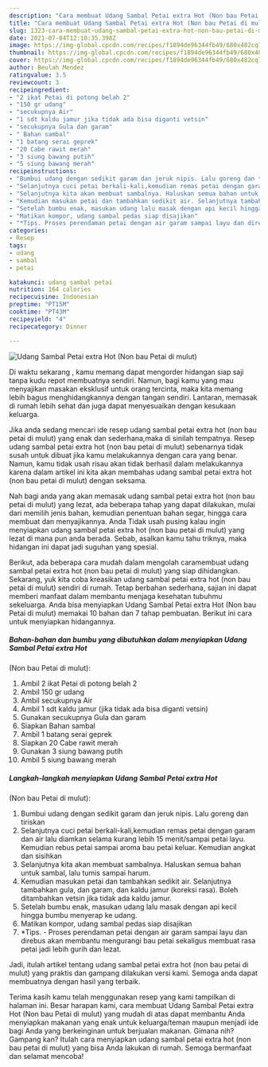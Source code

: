 ```yaml
---
description: "Cara membuat Udang Sambal Petai extra Hot (Non bau Petai di mulut) yang nikmat dan Mudah Dibuat"
title: "Cara membuat Udang Sambal Petai extra Hot (Non bau Petai di mulut) yang nikmat dan Mudah Dibuat"
slug: 1323-cara-membuat-udang-sambal-petai-extra-hot-non-bau-petai-di-mulut-yang-nikmat-dan-mudah-dibuat
date: 2021-07-04T12:10:35.398Z
image: https://img-global.cpcdn.com/recipes/f1894de96344fb49/680x482cq70/udang-sambal-petai-extra-hot-non-bau-petai-di-mulut-foto-resep-utama.jpg
thumbnail: https://img-global.cpcdn.com/recipes/f1894de96344fb49/680x482cq70/udang-sambal-petai-extra-hot-non-bau-petai-di-mulut-foto-resep-utama.jpg
cover: https://img-global.cpcdn.com/recipes/f1894de96344fb49/680x482cq70/udang-sambal-petai-extra-hot-non-bau-petai-di-mulut-foto-resep-utama.jpg
author: Beulah Mendez
ratingvalue: 3.5
reviewcount: 3
recipeingredient:
- "2 ikat Petai di potong belah 2"
- "150 gr udang"
- "secukupnya Air"
- "1 sdt kaldu jamur jika tidak ada bisa diganti vetsin"
- "secukupnya Gula dan garam"
- " Bahan sambal"
- "1 batang serai geprek"
- "20 Cabe rawit merah"
- "3 siung bawang putih"
- "5 siung bawang merah"
recipeinstructions:
- "Bumbui udang dengan sedikit garam dan jeruk nipis. Lalu goreng dan tiriskan"
- "Selanjutnya cuci petai berkali-kali,kemudian remas petai dengan garam dan air lalu diamkan selama kurang lebih 15 menit/sampai petai layu. Kemudian rebus petai sampai aroma bau petai keluar. Kemudian angkat dan sisihkan"
- "Selanjutnya kita akan membuat sambalnya. Haluskan semua bahan untuk sambal, lalu tumis sampai harum."
- "Kemudian masukan petai dan tambahkan sedikit air. Selanjutnya tambahkan gula, dan garam, dan kaldu jamur (koreksi rasa). Boleh ditambahkan vetsin jika tidak ada kaldu jamur."
- "Setelah bumbu enak, masukan udang lalu masak dengan api kecil hingga bumbu menyerap ke udang."
- "Matikan kompor, udang sambal pedas siap disajikan"
- "*Tips. Proses perendaman petai dengan air garam sampai layu dan direbus akan membantu mengurangi bau petai sekaligus membuat rasa petai jadi lebih gurih dan lezat."
categories:
- Resep
tags:
- udang
- sambal
- petai

katakunci: udang sambal petai 
nutrition: 164 calories
recipecuisine: Indonesian
preptime: "PT15M"
cooktime: "PT43M"
recipeyield: "4"
recipecategory: Dinner

---
```



![Udang Sambal Petai extra Hot
(Non bau Petai di mulut)](https://img-global.cpcdn.com/recipes/f1894de96344fb49/680x482cq70/udang-sambal-petai-extra-hot-non-bau-petai-di-mulut-foto-resep-utama.jpg)

Di waktu  sekarang , kamu memang dapat mengorder hidangan siap saji tanpa kudu repot membuatnya sendiri. Namun, bagi kamu yang mau menyajikan masakan eksklusif untuk orang tercinta, maka kita memang lebih bagus menghidangkannya dengan tangan sendiri. Lantaran, memasak di rumah lebih sehat dan juga dapat menyesuaikan dengan kesukaan keluarga.

Jika anda sedang mencari ide resep udang sambal petai extra hot
(non bau petai di mulut) yang enak dan sederhana,maka di sinilah tempatnya. Resep udang sambal petai extra hot
(non bau petai di mulut)  sebenarnya tidak susah untuk dibuat jika kamu melakukannya dengan cara yang benar. Namun, kamu tidak usah risau akan tidak berhasil dalam melakukannya 
karena dalam artikel ini kita akan membahas udang sambal petai extra hot
(non bau petai di mulut) dengan seksama.  



Nah bagi anda yang akan memasak udang sambal petai extra hot
(non bau petai di mulut) yang lezat, ada beberapa tahap yang dapat dilakukan, mulai dari memilih jenis bahan, kemudian penentuan bahan segar, hingga cara membuat dan menyajikannya. Anda Tidak usah pusing kalau ingin menyiapkan udang sambal petai extra hot
(non bau petai di mulut) yang lezat di mana pun anda berada. Sebab, asalkan kamu  tahu triknya, maka hidangan ini dapat jadi suguhan yang spesial.

Berikut, ada beberapa cara mudah dalam mengolah caramembuat udang sambal petai extra hot
(non bau petai di mulut) yang siap dihidangkan. Sekarang, yuk kita coba kreasikan udang sambal petai extra hot
(non bau petai di mulut) sendiri di rumah. Tetap berbahan sederhana, sajian ini dapat memberi manfaat dalam membantu menjaga kesehatan tubuhmu sekeluarga. Anda bisa menyiapkan Udang Sambal Petai extra Hot
(Non bau Petai di mulut) memakai 10 bahan dan 7 tahap pembuatan. Berikut ini cara untuk menyiapkan hidangannya.

<!--inarticleads1-->

##### Bahan-bahan dan bumbu yang dibutuhkan dalam menyiapkan Udang Sambal Petai extra Hot
(Non bau Petai di mulut):

1. Ambil 2 ikat Petai di potong belah 2
1. Ambil 150 gr udang
1. Ambil secukupnya Air
1. Ambil 1 sdt kaldu jamur (jika tidak ada bisa diganti vetsin)
1. Gunakan secukupnya Gula dan garam
1. Siapkan  Bahan sambal
1. Ambil 1 batang serai geprek
1. Siapkan 20 Cabe rawit merah
1. Gunakan 3 siung bawang putih
1. Ambil 5 siung bawang merah




<!--inarticleads2-->

##### Langkah-langkah menyiapkan Udang Sambal Petai extra Hot
(Non bau Petai di mulut):

1. Bumbui udang dengan sedikit garam dan jeruk nipis. Lalu goreng dan tiriskan
1. Selanjutnya cuci petai berkali-kali,kemudian remas petai dengan garam dan air lalu diamkan selama kurang lebih 15 menit/sampai petai layu. Kemudian rebus petai sampai aroma bau petai keluar. Kemudian angkat dan sisihkan
1. Selanjutnya kita akan membuat sambalnya. Haluskan semua bahan untuk sambal, lalu tumis sampai harum.
1. Kemudian masukan petai dan tambahkan sedikit air. Selanjutnya tambahkan gula, dan garam, dan kaldu jamur (koreksi rasa). Boleh ditambahkan vetsin jika tidak ada kaldu jamur.
1. Setelah bumbu enak, masukan udang lalu masak dengan api kecil hingga bumbu menyerap ke udang.
1. Matikan kompor, udang sambal pedas siap disajikan
1. *Tips. - Proses perendaman petai dengan air garam sampai layu dan direbus akan membantu mengurangi bau petai sekaligus membuat rasa petai jadi lebih gurih dan lezat.




Jadi, itulah artikel tentang  udang sambal petai extra hot
(non bau petai di mulut)  yang praktis dan gampang dilakukan versi kami. Semoga anda dapat membuatnya dengan hasil yang terbaik. 

Terima kasih kamu telah menggunakan resep yang kami tampilkan di halaman ini. Besar harapan kami, cara membuat  Udang Sambal Petai extra Hot
(Non bau Petai di mulut) yang mudah di atas dapat membantu Anda menyiapkan makanan yang enak untuk keluarga/teman maupun menjadi ide bagi Anda yang berkeinginan untuk berjualan makanan. Gimana nih? Gampang kan? Itulah cara menyiapkan udang sambal petai extra hot
(non bau petai di mulut) yang bisa Anda lakukan di rumah. Semoga bermanfaat dan selamat mencoba!

